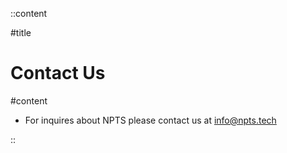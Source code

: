 ::content

#title

# Contact Us

#content

- For inquires about NPTS please contact us at [info@npts.tech](mailto:info@npts.tech)

::
